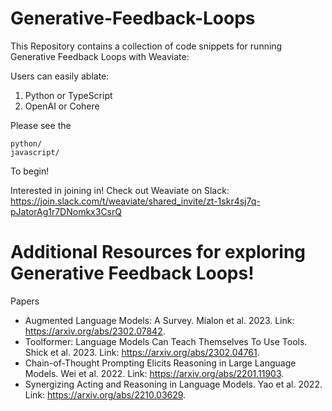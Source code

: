 # Generative-Feedback-Loops
This Repository contains a collection of code snippets for running Generative Feedback Loops with Weaviate:

Users can easily ablate:
1. Python or TypeScript
2. OpenAI or Cohere

Please see the

```
python/
javascript/
```

To begin!

Interested in joining in!
Check out Weaviate on Slack: https://join.slack.com/t/weaviate/shared_invite/zt-1skr4sj7q-pJatorAg1r7DNomkx3CsrQ


# Additional Resources for exploring Generative Feedback Loops!

Papers
- Augmented Language Models: A Survey. Mialon et al. 2023. Link: https://arxiv.org/abs/2302.07842.
- Toolformer: Language Models Can Teach Themselves To Use Tools. Shick et al. 2023. Link: https://arxiv.org/abs/2302.04761.
- Chain-of-Thought Prompting Elicits Reasoning in Large Language Models. Wei et al. 2022. Link: https://arxiv.org/abs/2201.11903.
- Synergizing Acting and Reasoning in Language Models. Yao et al. 2022. Link: https://arxiv.org/abs/2210.03629.
